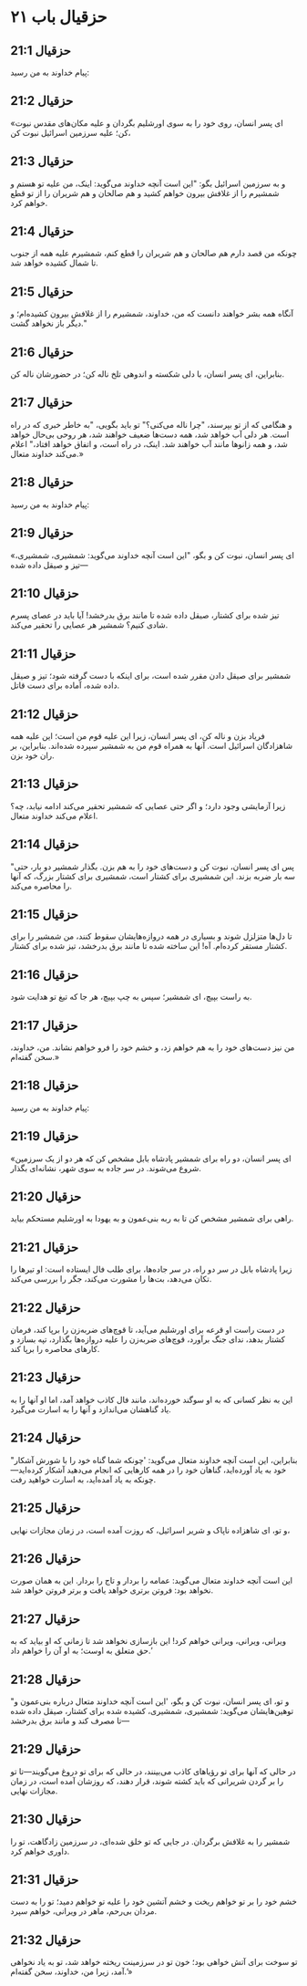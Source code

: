 # حزقیال باب ۲۱

## حزقیال 21:1
پیام خداوند به من رسید:

## حزقیال 21:2
«ای پسر انسان، روی خود را به سوی اورشلیم بگردان و علیه مکان‌های مقدس نبوت کن؛ علیه سرزمین اسرائیل نبوت کن،

## حزقیال 21:3
و به سرزمین اسرائیل بگو: "این است آنچه خداوند می‌گوید: اینک، من علیه تو هستم و شمشیرم را از غلافش بیرون خواهم کشید و هم صالحان و هم شریران را از تو قطع خواهم کرد.

## حزقیال 21:4
چونکه من قصد دارم هم صالحان و هم شریران را قطع کنم، شمشیرم علیه همه از جنوب تا شمال کشیده خواهد شد.

## حزقیال 21:5
آنگاه همه بشر خواهند دانست که من، خداوند، شمشیرم را از غلافش بیرون کشیده‌ام؛ و دیگر باز نخواهد گشت."

## حزقیال 21:6
بنابراین، ای پسر انسان، با دلی شکسته و اندوهی تلخ ناله کن؛ در حضورشان ناله کن.

## حزقیال 21:7
و هنگامی که از تو بپرسند، "چرا ناله می‌کنی؟" تو باید بگویی، "به خاطر خبری که در راه است. هر دلی آب خواهد شد، همه دست‌ها ضعیف خواهند شد، هر روحی بی‌حال خواهد شد، و همه زانوها مانند آب خواهند شد. اینک، در راه است، و اتفاق خواهد افتاد،" اعلام می‌کند خداوند متعال.»

## حزقیال 21:8
پیام خداوند به من رسید:

## حزقیال 21:9
«ای پسر انسان، نبوت کن و بگو، "این است آنچه خداوند می‌گوید: شمشیری، شمشیری، تیز و صیقل داده شده—

## حزقیال 21:10
تیز شده برای کشتار، صیقل داده شده تا مانند برق بدرخشد! آیا باید در عصای پسرم شادی کنیم؟ شمشیر هر عصایی را تحقیر می‌کند.

## حزقیال 21:11
شمشیر برای صیقل دادن مقرر شده است، برای اینکه با دست گرفته شود؛ تیز و صیقل داده شده، آماده برای دست قاتل.

## حزقیال 21:12
فریاد بزن و ناله کن، ای پسر انسان، زیرا این علیه قوم من است؛ این علیه همه شاهزادگان اسرائیل است. آنها به همراه قوم من به شمشیر سپرده شده‌اند. بنابراین، بر ران خود بزن.

## حزقیال 21:13
زیرا آزمایشی وجود دارد؛ و اگر حتی عصایی که شمشیر تحقیر می‌کند ادامه نیابد، چه؟ اعلام می‌کند خداوند متعال.

## حزقیال 21:14
"پس ای پسر انسان، نبوت کن و دست‌های خود را به هم بزن. بگذار شمشیر دو بار، حتی سه بار ضربه بزند. این شمشیری برای کشتار است، شمشیری برای کشتار بزرگ، که آنها را محاصره می‌کند.

## حزقیال 21:15
تا دل‌ها متزلزل شوند و بسیاری در همه دروازه‌هایشان سقوط کنند، من شمشیر را برای کشتار مستقر کرده‌ام. آه! این ساخته شده تا مانند برق بدرخشد، تیز شده برای کشتار.

## حزقیال 21:16
به راست بپیچ، ای شمشیر؛ سپس به چپ بپیچ، هر جا که تیغ تو هدایت شود.

## حزقیال 21:17
من نیز دست‌های خود را به هم خواهم زد، و خشم خود را فرو خواهم نشاند. من، خداوند، سخن گفته‌ام.»

## حزقیال 21:18
پیام خداوند به من رسید:

## حزقیال 21:19
«ای پسر انسان، دو راه برای شمشیر پادشاه بابل مشخص کن که هر دو از یک سرزمین شروع می‌شوند. در سر جاده به سوی شهر، نشانه‌ای بگذار.

## حزقیال 21:20
راهی برای شمشیر مشخص کن تا به ربه بنی‌عمون و به یهودا به اورشلیم مستحکم بیاید.

## حزقیال 21:21
زیرا پادشاه بابل در سر دو راه، در سر جاده‌ها، برای طلب فال ایستاده است: او تیرها را تکان می‌دهد، بت‌ها را مشورت می‌کند، جگر را بررسی می‌کند.

## حزقیال 21:22
در دست راست او قرعه برای اورشلیم می‌آید، تا قوچ‌های ضربه‌زن را برپا کند، فرمان کشتار بدهد، ندای جنگ برآورد، قوچ‌های ضربه‌زن را علیه دروازه‌ها بگذارد، تپه بسازد و کارهای محاصره را برپا کند.

## حزقیال 21:23
این به نظر کسانی که به او سوگند خورده‌اند، مانند فال کاذب خواهد آمد، اما او آنها را به یاد گناهشان می‌اندازد و آنها را به اسارت می‌گیرد.

## حزقیال 21:24
"بنابراین، این است آنچه خداوند متعال می‌گوید: 'چونکه شما گناه خود را با شورش آشکار خود به یاد آورده‌اید، گناهان خود را در همه کارهایی که انجام می‌دهید آشکار کرده‌اید—چونکه به یاد آمده‌اید، به اسارت خواهید رفت.

## حزقیال 21:25
و تو، ای شاهزاده ناپاک و شریر اسرائیل، که روزت آمده است، در زمان مجازات نهایی،

## حزقیال 21:26
این است آنچه خداوند متعال می‌گوید: عمامه را بردار و تاج را بردار. این به همان صورت نخواهد بود: فروتن برتری خواهد یافت و برتر فروتن خواهد شد.

## حزقیال 21:27
ویرانی، ویرانی، ویرانی خواهم کرد! این بازسازی نخواهد شد تا زمانی که او بیاید که به حق متعلق به اوست؛ به او آن را خواهم داد.’

## حزقیال 21:28
"و تو، ای پسر انسان، نبوت کن و بگو، 'این است آنچه خداوند متعال درباره بنی‌عمون و توهین‌هایشان می‌گوید: شمشیری، شمشیری، کشیده شده برای کشتار، صیقل داده شده تا مصرف کند و مانند برق بدرخشد—

## حزقیال 21:29
در حالی که آنها برای تو رؤیاهای کاذب می‌بینند، در حالی که برای تو دروغ می‌گویند—تا تو را بر گردن شریرانی که باید کشته شوند، قرار دهند، که روزشان آمده است، در زمان مجازات نهایی.

## حزقیال 21:30
شمشیر را به غلافش برگردان. در جایی که تو خلق شده‌ای، در سرزمین زادگاهت، تو را داوری خواهم کرد.

## حزقیال 21:31
خشم خود را بر تو خواهم ریخت و خشم آتشین خود را علیه تو خواهم دمید؛ تو را به دست مردان بی‌رحم، ماهر در ویرانی، خواهم سپرد.

## حزقیال 21:32
تو سوخت برای آتش خواهی بود؛ خون تو در سرزمینت ریخته خواهد شد، تو به یاد نخواهی آمد، زیرا من، خداوند، سخن گفته‌ام.’»
